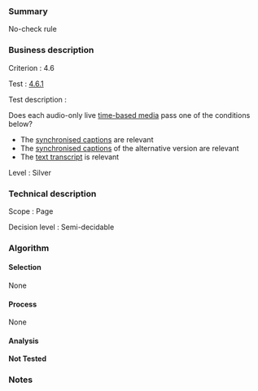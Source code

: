 ### Summary

No-check rule

### Business description

Criterion : 4.6

Test : [4.6.1](http://www.accessiweb.org/index.php/accessiweb-22-english-version.html#test-4-6-1)

Test description :

 Does each audio-only live [time-based media](http://www.accessiweb.org/index.php/glossary-76.html#mMediaTemp) pass one of the conditions below? 

 * The [synchronised captions](http://www.accessiweb.org/index.php/glossary-76.html#mSsTitreSynchro) are relevant
 * The [synchronised captions](http://www.accessiweb.org/index.php/glossary-76.html#mSsTitreSynchro) of the alternative version are relevant
 * The [text transcript](http://www.accessiweb.org/index.php/glossary-76.html#mTranscriptTextuel) is relevant
 

Level : Silver 

### Technical description

Scope : Page

Decision level : Semi-decidable

### Algorithm

#### Selection

None

#### Process

None

#### Analysis

**Not Tested**

### Notes

